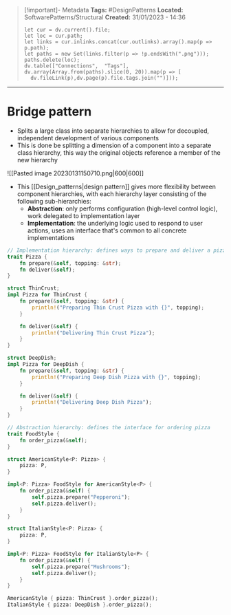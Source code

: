 > [!important]- Metadata
> **Tags:** #DesignPatterns 
> **Located:** SoftwarePatterns/Structural
> **Created:** 31/01/2023 - 14:36
> ```dataviewjs
>let cur = dv.current().file;
>let loc = cur.path;
>let links = cur.inlinks.concat(cur.outlinks).array().map(p => p.path);
>let paths = new Set(links.filter(p => !p.endsWith(".png")));
>paths.delete(loc);
>dv.table(["Connections",  "Tags"], dv.array(Array.from(paths).slice(0, 20)).map(p => [
>   dv.fileLink(p),dv.page(p).file.tags.join("")]));
> ```

___
# Bridge pattern
- Splits a large class into separate hierarchies to allow for decoupled, independent development of various components 
- This is done be splitting a dimension of a component into a separate class hierarchy, this way the original objects reference a member of the new hierarchy

![[Pasted image 20230131150710.png|600|600]]

- This [[Design_patterns|design pattern]] gives more flexibility between component hierarchies, with each hierarchy layer consisting of the following sub-hierarchies:
	- **Abstraction**: only performs configuration (high-level control logic), work delegated to implementation layer
	- **Implementation**: the underlying logic used to respond to user actions, uses an interface that's common to all concrete implementations

```rust
// Implementation hierarchy: defines ways to prepare and deliver a pizza
trait Pizza {
    fn prepare(&self, topping: &str);
    fn deliver(&self);
}

struct ThinCrust;
impl Pizza for ThinCrust {
    fn prepare(&self, topping: &str) {
        println!("Preparing Thin Crust Pizza with {}", topping);
    }

    fn deliver(&self) {
        println!("Delivering Thin Crust Pizza");
    }
}

struct DeepDish;
impl Pizza for DeepDish {
    fn prepare(&self, topping: &str) {
        println!("Preparing Deep Dish Pizza with {}", topping);
    }

    fn deliver(&self) {
        println!("Delivering Deep Dish Pizza");
    }
}

// Abstraction hierarchy: defines the interface for ordering pizza
trait FoodStyle {
    fn order_pizza(&self);
}

struct AmericanStyle<P: Pizza> {
    pizza: P,
}

impl<P: Pizza> FoodStyle for AmericanStyle<P> {
    fn order_pizza(&self) {
        self.pizza.prepare("Pepperoni");
        self.pizza.deliver();
    }
}

struct ItalianStyle<P: Pizza> {
    pizza: P,
}

impl<P: Pizza> FoodStyle for ItalianStyle<P> {
    fn order_pizza(&self) {
        self.pizza.prepare("Mushrooms");
        self.pizza.deliver();
    }
}

AmericanStyle { pizza: ThinCrust }.order_pizza();
ItalianStyle { pizza: DeepDish }.order_pizza();
```
